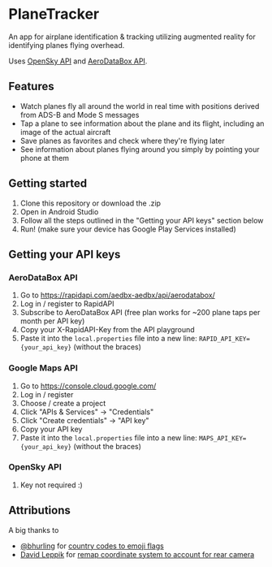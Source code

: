 # PlaneTracker

An app for airplane identification & tracking utilizing augmented reality for identifying planes flying overhead.

Uses [OpenSky API](https://opensky-network.org/) and [AeroDataBox API](https://www.aerodatabox.com/home).

## Features
* Watch planes fly all around the world in real time with positions derived from ADS-B and Mode S messages
* Tap a plane to see information about the plane and its flight, including an image of the actual aircraft
* Save planes as favorites and check where they're flying later
* See information about planes flying around you simply by pointing your phone at them

## Getting started
1. Clone this repository or download the .zip
2. Open in Android Studio
3. Follow all the steps outlined in the "Getting your API keys" section below
4. Run! (make sure your device has Google Play Services installed)


## Getting your API keys
### AeroDataBox API
1. Go to https://rapidapi.com/aedbx-aedbx/api/aerodatabox/
2. Log in / register to RapidAPI
3. Subscribe to AeroDataBox API (free plan works for ~200 plane taps per month per API key)
4. Copy your X-RapidAPI-Key from the API playground
5. Paste it into the `local.properties` file into a new line: `RAPID_API_KEY={your_api_key}` (without the braces)

### Google Maps API
1. Go to https://console.cloud.google.com/
2. Log in / register
3. Choose / create a project
4. Click "APIs & Services" -> "Credentials"
5. Click "Create credentials" -> "API key"
6. Copy your API key
7. Paste it into the `local.properties` file into a new line: `MAPS_API_KEY={your_api_key}` (without the braces)

### OpenSky API
1. Key not required :)


## Attributions
A big thanks to
* [@bhurling](https://gist.github.com/bhurling) for [country codes to emoji flags](https://gist.github.com/bhurling/c955c778f7a0765aaffd9214b12b3963)
* [David Leppik](https://stackoverflow.com/users/18078/david-leppik) for [remap coordinate system to account for rear camera](https://stackoverflow.com/a/53547852)
